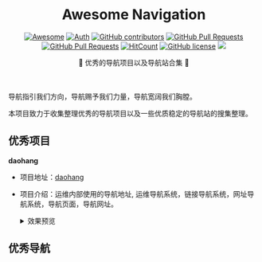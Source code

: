 <div align="center">
<h1>Awesome Navigation</h1>

[![Awesome](https://awesome.re/badge.svg)](https://awesome.re)
[![Auth](https://img.shields.io/badge/Auth-eryajf-ff69b4)](https://github.com/eryajf)
[![GitHub contributors](https://img.shields.io/github/contributors/eryajf/awesome-navigation)](https://github.com/eryajf/awesome-navigation/graphs/contributors)
[![GitHub Pull Requests](https://img.shields.io/github/issues-pr/eryajf/awesome-navigation)](https://github.com/eryajf/awesome-navigation/pulls)
[![GitHub Pull Requests](https://img.shields.io/github/stars/eryajf/awesome-navigation)](https://github.com/eryajf/awesome-navigation/stargazers)
[![HitCount](https://views.whatilearened.today/views/github/eryajf/awesome-navigation.svg)](https://github.com/eryajf/awesome-navigation)
[![GitHub license](https://img.shields.io/github/license/eryajf/awesome-navigation)](https://github.com/eryajf/awesome-navigation/blob/main/LICENSE)
[![](https://img.shields.io/badge/Awesome-MyStarList-c780fa?logo=Awesome-Lists)](https://github.com/eryajf/awesome-stars-eryajf#readme)

<p>🧭 优秀的导航项目以及导航站合集 🧭</p>

<img src="https://camo.githubusercontent.com/82291b0fe831bfc6781e07fc5090cbd0a8b912bb8b8d4fec0696c881834f81ac/68747470733a2f2f70726f626f742e6d656469612f394575424971676170492e676966" width="800"  height="3">
</div><br>

导航指引我们方向，导航赐予我们力量，导航宽阔我们胸膛。

本项目致力于收集整理优秀的导航项目以及一些优质稳定的导航站的搜集整理。

## 优秀项目

**daohang**

- 项目地址：[daohang](https://github.com/zhuima/daohang)

- 项目介绍：运维内部使用的导航地址, 运维导航系统，链接导航系统，网址导航系统，导航页面，导航网址。

  <details>
    <summary>效果预览</summary>
    <img src="https://raw.githubusercontent.com/zhuima/daohang/master/doc/daohang_v2.png">
  </details>

## 优秀导航